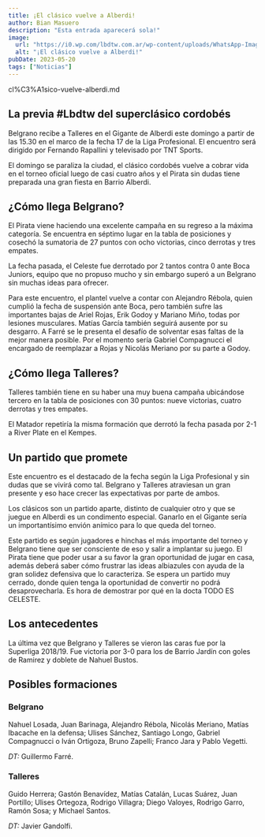 ```yaml
---
title: ¡El clásico vuelve a Alberdi!
author: Bian Masuero
description: "Esta entrada aparecerá sola!"
image:
  url: "https://i0.wp.com/lbdtw.com.ar/wp-content/uploads/WhatsApp-Image-2023-05-20-at-12.49.30.jpeg?w=1023&ssl=1"
  alt: "¡El clásico vuelve a Alberdi!"
pubDate: 2023-05-20
tags: ["Noticias"]
---
```

cl%C3%A1sico-vuelve-alberdi.md
## La previa #Lbdtw del superclásico cordobés

Belgrano recibe a Talleres en el Gigante de Alberdi este domingo a partir de las 15.30 en el marco de la fecha 17 de la Liga Profesional. El encuentro será dirigido por Fernando Rapallini y televisado por TNT Sports.

El domingo se paraliza la ciudad, el clásico cordobés vuelve a cobrar vida en el torneo oficial luego de casi cuatro años y el Pirata sin dudas tiene preparada una gran fiesta en Barrio Alberdi.

## ¿Cómo llega Belgrano?

El Pirata viene haciendo una excelente campaña en su regreso a la máxima categoría. Se encuentra en séptimo lugar en la tabla de posiciones y cosechó la sumatoria de 27 puntos con ocho victorias, cinco derrotas y tres empates.

La fecha pasada, el Celeste fue derrotado por 2 tantos contra 0 ante Boca Juniors, equipo que no propuso mucho y sin embargo superó a un Belgrano sin muchas ideas para ofrecer.

Para este encuentro, el plantel vuelve a contar con Alejandro Rébola, quien cumplió la fecha de suspensión ante Boca, pero también sufre las importantes bajas de Ariel Rojas, Erik Godoy y Mariano Miño, todas por lesiones musculares. Matías García también seguirá ausente por su desgarro. A Farré se le presenta el desafío de solventar esas faltas de la mejor manera posible. Por el momento sería Gabriel Compagnucci el encargado de reemplazar a Rojas y Nicolás Meriano por su parte a Godoy.

## ¿Cómo llega Talleres?

Talleres también tiene en su haber una muy buena campaña ubicándose tercero en la tabla de posiciones con 30 puntos: nueve victorias, cuatro derrotas y tres empates.

El Matador repetiría la misma formación que derrotó la fecha pasada por 2-1 a River Plate en el Kempes.

## Un partido que promete

Este encuentro es el destacado de la fecha según la Liga Profesional y sin dudas que se vivirá como tal. Belgrano y Talleres atraviesan un gran presente y eso hace crecer las expectativas por parte de ambos.

Los clásicos son un partido aparte, distinto de cualquier otro y que se juegue en Alberdi es un condimento especial. Ganarlo en el Gigante sería un importantísimo envión anímico para lo que queda del torneo.

Este partido es según jugadores e hinchas el más importante del torneo y Belgrano tiene que ser consciente de eso y salir a implantar su juego. El Pirata tiene que poder usar a su favor la gran oportunidad de jugar en casa, además deberá saber cómo frustrar las ideas albiazules con ayuda de la gran solidez defensiva que lo caracteriza. Se espera un partido muy cerrado, donde quien tenga la oportunidad de convertir no podrá desaprovecharla. Es hora de demostrar por qué en la docta TODO ES CELESTE.

## Los antecedentes

La última vez que Belgrano y Talleres se vieron las caras fue por la Superliga 2018/19. Fue victoria por 3-0 para los de Barrio Jardín con goles de Ramirez y doblete de Nahuel Bustos.

## Posibles formaciones

### Belgrano

Nahuel Losada, Juan Barinaga, Alejandro Rébola, Nicolás Meriano, Matías Ibacache en la defensa; Ulises Sánchez, Santiago Longo, Gabriel Compagnucci o Iván Ortigoza, Bruno Zapelli; Franco Jara y Pablo Vegetti.

*DT:* Guillermo Farré.

### Talleres

Guido Herrera; Gastón Benavídez, Matías Catalán, Lucas Suárez, Juan Portillo; Ulises Ortegoza, Rodrigo Villagra; Diego Valoyes, Rodrigo Garro, Ramón Sosa; y Michael Santos.

*DT:* Javier Gandolfi.
